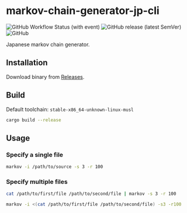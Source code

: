 # markov-chain-generator-jp-cli

![GitHub Workflow Status (with event)](https://img.shields.io/github/actions/workflow/status/RShirohara/markov-chain-generator-jp-cli/release.yml?logo=github) ![GitHub release (latest SemVer)](https://img.shields.io/github/v/release/RShirohara/markov-chain-generator-jp-cli?logo=github) ![GitHub](https://img.shields.io/github/license/RShirohara/markov-chain-generator-jp-cli)

Japanese markov chain generator.

## Installation

Download binary from [Releases](https://github.com/RShirohara/markov-chain-generator-jp-cli/releases).

## Build

Default toolchain: `stable-x86_64-unknown-linux-musl`

```bash
cargo build --release
```

## Usage

### Specify a single file

```bash
markov -i /path/to/source -s 3 -r 100
```

### Specify multiple files

```bash
cat /path/to/first/file /path/to/second/file | markov -s 3 -r 100
```

```bash
markov -i <(cat /path/to/first/file /path/to/second/file) -s3 -r100
```
